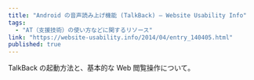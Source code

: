 ```yaml
---
title: "Android の音声読み上げ機能 (TalkBack) — Website Usability Info"
tags:
  - "AT（支援技術）の使い方などに関するリソース"
link: "https://website-usability.info/2014/04/entry_140405.html"
published: true
---
```


TalkBack の起動方法と、基本的な Web 閲覧操作について。
